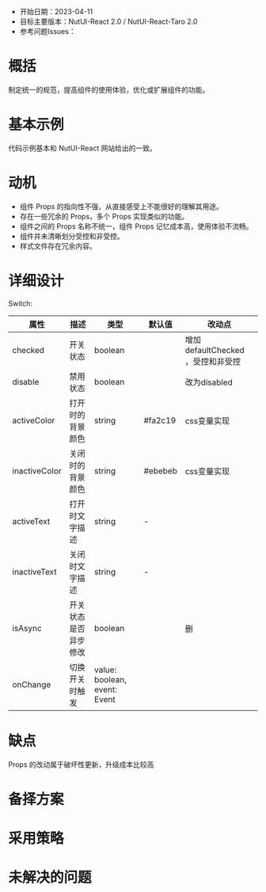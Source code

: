 - 开始日期：2023-04-11
- 目标主要版本：NutUI-React 2.0 / NutUI-React-Taro 2.0
- 参考问题Issues：

# 概括

制定统一的规范，提高组件的使用体验，优化或扩展组件的功能。


# 基本示例

代码示例基本和 NutUI-React 网站给出的一致。


# 动机

- 组件 Props 的指向性不强，从直接感受上不能很好的理解其用途。
- 存在一些冗余的 Props，多个 Props 实现类似的功能。
- 组件之间的 Props 名称不统一，组件 Props 记忆成本高，使用体验不流畅。
- 组件并未清晰划分受控和非受控。
- 样式文件存在冗余内容。


# 详细设计


Switch:

| 属性 | 描述 | 类型 | 默认值 | 改动点 |
| --- | --- | --- | --- | --- |
| checked | 开关状态 | boolean |  | 增加defaultChecked ，受控和非受控 |
| disable | 禁用状态 | boolean |  | 改为disabled |
| activeColor | 打开时的背景颜色 | string | #fa2c19 | css变量实现 |
| inactiveColor | 关闭时的背景颜色 | string | #ebebeb | css变量实现 |
| activeText | 打开时文字描述 | string | - |  |
| inactiveText | 关闭时文字描述 | string | - |  |
| isAsync | 开关状态是否异步修改 | boolean |  | 删 |
| onChange | 切换开关时触发 | value: boolean, event: Event |  |  |


# 缺点

Props 的改动属于破坏性更新，升级成本比较高

# 备择方案


# 采用策略


# 未解决的问题

